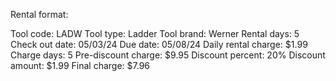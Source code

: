 Rental format:

Tool code: LADW
Tool type: Ladder
Tool brand: Werner
Rental days: 5
Check out date: 05/03/24
Due date: 05/08/24
Daily rental charge: $1.99
Charge days: 5
Pre-discount charge: $9.95
Discount percent: 20%
Discount amount: $1.99
Final charge: $7.96
